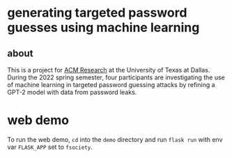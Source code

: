 # generating targeted password guesses using machine learning

## about

This is a project for [ACM Research](https://acmutd.co/research) at the University of Texas at Dallas. During the 2022 spring semester, four participants are investigating the use of machine learning in targeted password guessing attacks by refining a GPT-2 model with data from password leaks.

# web demo

To run the web demo, `cd` into the `demo` directory and run `flask run` with env var `FLASK_APP` set to `fsociety`.
